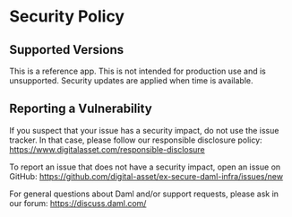# Security Policy

## Supported Versions

This is a reference app. This is not intended for production use and is unsupported. Security updates are applied when time is available.

## Reporting a Vulnerability

If you suspect that your issue has a security impact, do not use the issue tracker.
In that case, please follow our responsible disclosure policy:
https://www.digitalasset.com/responsible-disclosure

To report an issue that does not have a security impact, open an issue on GitHub:
https://github.com/digital-asset/ex-secure-daml-infra/issues/new

For general questions about Daml and/or support requests, please ask in our forum:
https://discuss.daml.com/
